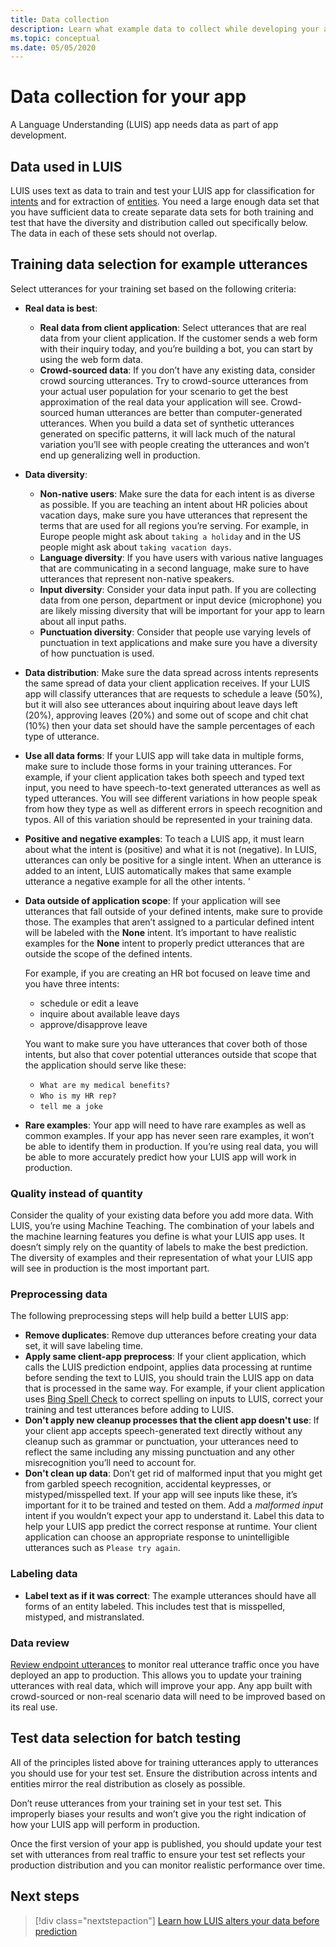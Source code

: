 ```yaml
---
title: Data collection
description: Learn what example data to collect while developing your app
ms.topic: conceptual
ms.date: 05/05/2020
---
```


# Data collection for your app

A Language Understanding (LUIS) app needs data as part of app development.

## Data used in LUIS

LUIS uses text as data to train and test your LUIS app for classification for [intents](luis-concept-intent.md) and for extraction of [entities](luis-concept-entity-types.md). You need a large enough data set that you have sufficient data to create separate data sets for both training and test that have the diversity and distribution called out specifically below.  The data in each of these sets should not overlap.

## Training data selection for example utterances

Select utterances for your training set based on the following criteria:

* **Real data is best**:
    * **Real data from client application**: Select utterances that are real data from your client application.  If the customer sends a web form with their inquiry today, and you’re building a bot, you can start by using the web form data.
    * **Crowd-sourced data**: If you don’t have any existing data, consider crowd sourcing utterances.  Try to crowd-source utterances from your actual user population for your scenario to get the best approximation of the real data your application will see. Crowd-sourced human utterances are better than computer-generated utterances.  When you build a data set of synthetic utterances generated on specific patterns, it will lack much of the natural variation you’ll see with people creating the utterances and won’t end up generalizing well in production.
* **Data diversity**:
    * **Non-native users**: Make sure the data for each intent is as diverse as possible.  If you are teaching an intent about HR policies about vacation days, make sure you have utterances that represent the terms that are used for all regions you’re serving.  For example, in Europe people might ask about `taking a holiday` and in the US people might ask about `taking vacation days`.
    * **Language diversity**: If you have users with various native languages that are communicating in a second language, make sure to have utterances that represent non-native speakers.
    * **Input diversity**: Consider your data input path. If you are collecting data from one person, department or input device (microphone) you are likely missing diversity that will be important for your app to learn about all input paths.
    * **Punctuation diversity**: Consider that people use varying levels of punctuation in text applications and make sure you have a diversity of how punctuation is used.
* **Data distribution**: Make sure the data spread across intents represents the same spread of data your client application receives. If your LUIS app will classify utterances that are requests to schedule a leave (50%), but it will also see utterances about inquiring about leave days left (20%), approving leaves (20%) and some out of scope and chit chat (10%) then your data set should have the sample percentages of each type of utterance.
* **Use all data forms**: If your LUIS app will take data in multiple forms, make sure to include those forms in your training utterances. For example, if your client application takes both speech and typed text input, you need to have speech-to-text generated utterances as well as typed utterances.  You will see different variations in how people speak from how they type as well as different errors in speech recognition and typos.  All of this variation should be represented in your training data.
* **Positive and negative examples**: To teach a LUIS app, it must learn about what the intent is (positive) and what it is not (negative). In LUIS, utterances can only be positive for a single intent. When an utterance is added to an intent, LUIS automatically makes that same example utterance a negative example for all the other intents.  '
* **Data outside of application scope**: If your application will see utterances that fall outside of your defined intents, make sure to provide those. The examples that aren’t assigned to a particular defined intent will be labeled with the **None** intent.  It’s important to have realistic examples for the **None** intent to properly predict utterances that are outside the scope of the defined intents.

    For example, if you are creating an HR bot focused on leave time and you have three intents:
    * schedule or edit a leave
    * inquire about available leave days
    * approve/disapprove leave

    You want to make sure you have utterances that cover both of those intents, but also that cover potential utterances outside that scope that the application should serve like these:
    * `What are my medical benefits?`
    * `Who is my HR rep?`
    * `tell me a joke`
* **Rare examples**: Your app will need to have rare examples as well as common examples.  If your app has never seen rare examples, it won’t be able to identify them in production. If you’re using real data, you will be able to more accurately predict how your LUIS app will work in production.

### Quality instead of quantity

Consider the quality of your existing data before you add more data.  With LUIS, you’re using Machine Teaching.  The combination of your labels and the machine learning features you define is what your LUIS app uses.  It doesn’t simply rely on the quantity of labels to make the best prediction.  The diversity of examples and their representation of what your LUIS app will see in production is the most important part.

### Preprocessing data

The following preprocessing steps will help build a better LUIS app:

* **Remove duplicates**: Remove dup utterances before creating your data set, it will save labeling time.
* **Apply same client-app preprocess**: If your client application, which calls the LUIS prediction endpoint, applies data processing at runtime before sending the text to LUIS, you should train the LUIS app on data that is processed in the same way. For example, if your client application uses [Bing Spell Check](../bing-spell-check/overview.md) to correct spelling on inputs to LUIS, correct your training and test utterances before adding to LUIS.
* **Don't apply new cleanup processes that the client app doesn't use**: If your client app accepts speech-generated text directly without any cleanup such as grammar or punctuation, your utterances need to reflect the same including any missing punctuation and any other misrecognition you’ll need to account for.
* **Don't clean up data**: Don’t get rid of malformed input that you might get from garbled speech recognition, accidental keypresses, or mistyped/misspelled text. If your app will see inputs like these, it’s important for it to be trained and tested on them. Add a _malformed input_ intent if you wouldn’t expect your app to understand it. Label this data to help your LUIS app predict the correct response at runtime. Your client application can choose an appropriate response to unintelligible utterances such as `Please try again`.

### Labeling data

* **Label text as if it was correct**: The example utterances should have all forms of an entity labeled. This includes test that is misspelled, mistyped, and mistranslated.

### Data review

[Review endpoint utterances](luis-concept-review-endpoint-utterances.md) to monitor real utterance traffic once you have deployed an app to production.  This allows you to update your training utterances with real data, which will improve your app. Any app built with crowd-sourced or non-real scenario data will need to be improved based on its real use.

## Test data selection for batch testing

All of the principles listed above for training utterances apply to utterances you should use for your test set. Ensure the distribution across intents and entities mirror the real distribution as closely as possible.

Don’t reuse utterances from your training set in your test set. This improperly biases your results and won’t give you the right indication of how your LUIS app will perform in production.

Once the first version of your app is published, you should update your test set with utterances from real traffic to ensure your test set reflects your production distribution and you can monitor realistic performance over time.

## Next steps

> [!div class="nextstepaction"]
> [Learn how LUIS alters your data before prediction](luis-concept-data-alteration.md)
